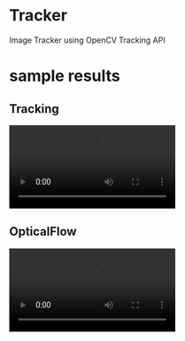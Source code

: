 # Tracker
Image Tracker using OpenCV Tracking API

# sample results
## Tracking
![Tracking](https://github.com/ktro2828/Tracker/videos/tracking/TrackerTLD.mp4)

## OpticalFlow
![OpticalFlow](https://github.com/ktro2828/Tracker/videos/opticalflow/test.mp4)

